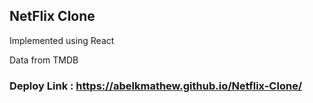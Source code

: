 ## NetFlix Clone

Implemented using React

Data from TMDB


### Deploy Link : https://abelkmathew.github.io/Netflix-Clone/
